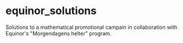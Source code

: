 # equinor_solutions
Solutions to a mathematical promotional campain in collaboration with Equinor's "Morgendagens helter" program. 
